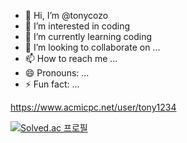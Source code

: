 - 👋 Hi, I’m @tonycozo
- 👀 I’m interested in coding
- 🌱 I’m currently learning coding
- 💞️ I’m looking to collaborate on ...
- 📫 How to reach me ...
- 😄 Pronouns: ...
- ⚡ Fun fact: ...


https://www.acmicpc.net/user/tony1234

[![Solved.ac
프로필](http://mazassumnida.wtf/api/generate_badge?boj={tonycozo})](https://solved.ac/{tonycozo})

<!---
tonycozo/tonycozo is a ✨ special ✨ repository because its `README.md` (this file) appears on your GitHub profile.
You can click the Preview link to take a look at your changes.
--->
